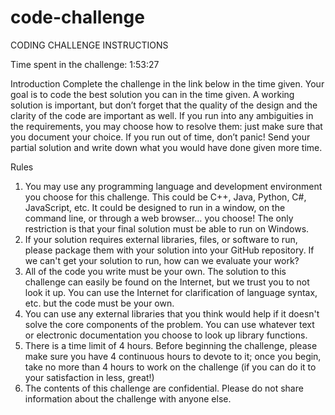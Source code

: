 # code-challenge

CODING CHALLENGE INSTRUCTIONS

Time spent in the challenge: 1:53:27 

Introduction
Complete the challenge in the link below in the time given. Your goal is to code the best solution you can in the time given.
A working solution is important, but don’t forget that the quality of the design and the clarity of the code are important as well. If you run into any ambiguities in the requirements, you may choose how to resolve them: just make sure that you document your choice.
If you run out of time, don’t panic! Send your partial solution and write down what you would have done given more time.


Rules
1.   You may use any programming language and development environment you choose for this challenge. This could be C++, Java, Python, C#, JavaScript, etc. It could be designed to run in a window, on the command line, or through a web browser… you choose! The only restriction is that your final solution must be able to run on Windows.
2.   If your solution requires external libraries, files, or software to run, please package them with your solution into your GitHub repository. If we can't get your solution to run, how can we evaluate your work?
3.   All of the code you write must be your own. The solution to this challenge can easily be found on the Internet, but we trust you to not look it up. You can use the Internet for clarification of language syntax, etc. but the code must be your own.
4.   You can use any external libraries that you think would help if it doesn't solve the core components of the problem. You can use whatever text or electronic documentation you choose to look up library functions.
5.   There is a time limit of 4 hours. Before beginning the challenge, please make sure you have 4 continuous hours to devote to it; once you begin, take no more than 4 hours to work on the challenge (if you can do it to your satisfaction in less, great!)
6.   The contents of this challenge are confidential. Please do not share information about the challenge with anyone else.
